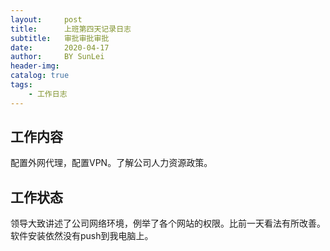 ```yaml
---
layout:     post
title:      上班第四天记录日志
subtitle:   审批审批审批
date:       2020-04-17
author:     BY SunLei
header-img: 
catalog: true
tags:
    - 工作日志
---
```


## 工作内容

配置外网代理，配置VPN。了解公司人力资源政策。

## 工作状态

领导大致讲述了公司网络环境，例举了各个网站的权限。比前一天看法有所改善。
软件安装依然没有push到我电脑上。
